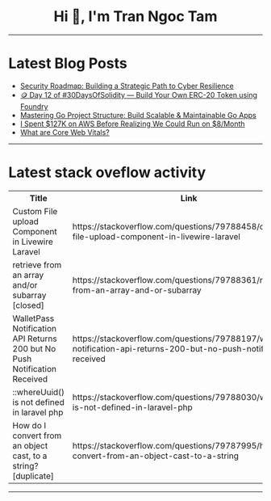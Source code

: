 <h1 align="center">Hi 👋, I'm Tran Ngoc Tam</h1>

---

# Latest Blog Posts 
<!-- BLOG-POST-LIST:START -->
- [Security Roadmap: Building a Strategic Path to Cyber Resilience](https://dev.to/writegenic/security-roadmap-building-a-strategic-path-to-cyber-resilience-51ng)
- [🪙 Day 12 of #30DaysOfSolidity — Build Your Own ERC-20 Token using Foundry](https://dev.to/sauravkumar8178/day-12-of-30daysofsolidity-build-your-own-erc-20-token-using-foundry-51l9)
- [Mastering Go Project Structure: Build Scalable &amp; Maintainable Go Apps](https://dev.to/ctrix/mastering-go-project-structure-build-scalable-maintainable-go-apps-30i5)
- [I Spent $127K on AWS Before Realizing We Could Run on $8/Month](https://dev.to/vision2030/i-spent-127k-on-aws-before-realizing-we-could-run-on-8month-1313)
- [What are Core Web Vitals?](https://dev.to/lovestaco/what-are-core-web-vitals-3a20)
<!-- BLOG-POST-LIST:END -->

---

# Latest stack oveflow activity
<table>
  <tr><th>Title</th><th>Link</th></tr>
  <!-- STACKOVERFLOW:START --><tr><td>Custom File upload Component in Livewire Laravel</td><td>https://stackoverflow.com/questions/79788458/custom-file-upload-component-in-livewire-laravel</td></tr><tr><td>retrieve from an array and/or subarray [closed]</td><td>https://stackoverflow.com/questions/79788361/retrieve-from-an-array-and-or-subarray</td></tr><tr><td>WalletPass Notification API Returns 200 but No Push Notification Received</td><td>https://stackoverflow.com/questions/79788197/walletpass-notification-api-returns-200-but-no-push-notification-received</td></tr><tr><td>::whereUuid&lpar;&rpar; is not defined in laravel php</td><td>https://stackoverflow.com/questions/79788030/whereuuid-is-not-defined-in-laravel-php</td></tr><tr><td>How do I convert from an object cast, to a string? [duplicate]</td><td>https://stackoverflow.com/questions/79787995/how-do-i-convert-from-an-object-cast-to-a-string</td></tr><!-- STACKOVERFLOW:END -->
</table>

---


